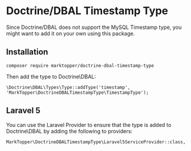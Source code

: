 # Doctrine/DBAL Timestamp Type
Since Doctrine/DBAL does not support the MySQL Timestamp type, you might want to add it on your own using this package.

## Installation
```
composer require marktopper/doctrine-dbal-timestamp-type
```

Then add the type to Doctrine\DBAL:
```
\Doctrine\DBAL\Types\Type::addType('timestamp', 'MarkTopper\DoctrineDBALTimestampType\TimestampType');
```

## Laravel 5
You can use the Laravel Provider to ensure that the type is added to Doctrine\DBAL by adding the following to providers:
```
MarkTopper\DoctrineDBALTimestampType\Laravel5ServiceProvider::class,
```
